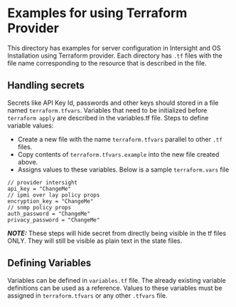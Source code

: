 # Examples for using Terraform Provider
This directory has examples for server configuration in Intersight and OS Installation using Terraform provider.
Each directory has ```.tf``` files with the file name corresponding to the resource that is described in the file.

## Handling secrets
Secrets like API Key Id, passwords and other keys should stored in a file named ```terraform.tfvars```.
Variables that need to be initialized before ```terraform apply``` are described in the variables.tf file.
Steps to define variable values:
* Create a new file with the name ```terraform.tfvars``` parallel to other ```.tf``` files.
* Copy contents of ```terraform.tfvars.example``` into the new file created above.
* Assigns values to these variables. Below is a sample ```terraform.vars``` file

```hcl-terraform
// provider intersight
api_key = "ChangeMe"
// ipmi over lay policy props
encryption_key = "ChangeMe"
// snmp policy props
auth_password = "ChangeMe"
privacy_password = "ChangeMe"
```
***NOTE:*** These steps will hide secret from directly being visible in the tf files ONLY. They will still be visible as 
plain text in the state files.  
## Defining Variables
Variables can be defined in ```variables.tf``` file. The already existing variable definitions can be used as a reference.
Values to these variables must be assigned in ```terraform.tfvars``` or any other ```.tfvars``` file.
